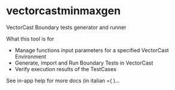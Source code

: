 # vectorcastminmaxgen
VectorCast Boundary tests generator and runner

What this tool is for

- Manage functions input parameters for a specified VectorCast Environment
- Generate, import and Run Boundary Tests in VectorCast
- Verify execution results of the TestCases

See in-app help for more docs (in italian =( )...

